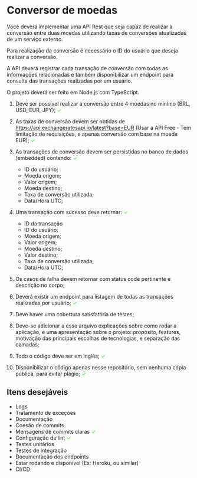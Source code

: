 # Conversor de moedas

Você deverá implementar uma API Rest que seja capaz de realizar a conversão entre duas moedas
utilizando taxas de conversões atualizadas de um serviço externo.

Para realização da conversão é necessário o ID do usuário que deseja realizar a conversão.

A API deverá registrar cada transação de conversão com todas as informações relacionadas e também
disponibilizar um endpoint para consulta das transações realizadas por um usuário.

O projeto deverá ser feito em Node.js com TypeScript.

1. Deve ser possível realizar a conversão entre 4 moedas no mínimo (BRL, USD, EUR, JPY); <span style="color: #00ff00">&#10003;</span>
1. As taxas de conversão devem ser obtidas de https://api.exchangeratesapi.io/latest?base=EUR 
  (Usar a API Free - Tem limitação de requisições, e apenas conversão com base na moeda EUR); <span style="color: #00ff00">&#10003;</span>
1. As transações de conversão devem ser persistidas no banco de dados (embedded) contendo: <span style="color: #00ff00">&#10003;</span>

    * ID do usuário;
    * Moeda origem;
    * Valor origem;
    * Moeda destino;
    * Taxa de conversão utilizada;
    * Data/Hora UTC;
1. Uma transação com sucesso deve retornar: <span style="color: #00ff00">&#10003;</span>
    * ID da transação
    * ID do usuário;
    * Moeda origem;
    * Valor origem;
    * Moeda destino;
    * Valor destino;
    * Taxa de conversão utilizada;
    * Data/Hora UTC;
1. Os casos de falha devem retornar com status code pertinente e descrição no corpo;
1. Deverá existir um endpoint para listagem de todas as transações realizadas por usuário; <span style="color: #00ff00">&#10003;</span>
1. Deve haver uma cobertura satisfatória de testes;
1. Deve-se adicionar a esse arquivo explicações sobre como rodar a aplicação, e uma apresentação sobre o
projeto: propósito, features, motivação das principais escolhas de tecnologias, e separação das camadas;
1. Todo o código deve ser em inglês; <span style="color: #00ff00">&#10003;</span>
1. Disponibilizar o código apenas nesse repositório, sem nenhuma cópia pública, para evitar plágio; <span style="color: #00ff00">&#10003;</span>

## Itens desejáveis
* Logs
* Tratamento de exceções
* Documentação
* Coesão de commits 
* Mensagens de commits claras <span style="color: #00ff00">&#10003;</span>
* Configuração de lint <span style="color: #00ff00">&#10003;</span>
* Testes unitários
* Testes de integração
* Documentação dos endpoints
* Estar rodando e disponível (Ex: Heroku, ou similar)
* CI/CD
